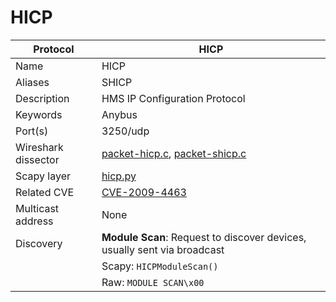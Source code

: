 # HICP

| Protocol | HICP |
|---|---|
| Name | HICP |
| Aliases | SHICP |
| Description | HMS IP Configuration Protocol |
| Keywords | Anybus |
| Port(s) | 3250/udp |
| Wireshark dissector | [packet-hicp.c](https://github.com/wireshark/wireshark/blob/master/epan/dissectors/packet-hicp.c), [packet-shicp.c](https://github.com/wireshark/wireshark/blob/master/epan/dissectors/packet-shicp.c) |
| Scapy layer | [hicp.py](https://github.com/secdev/scapy/blob/master/scapy/contrib/hicp.py) |
| Related CVE | [CVE-2009-4463](https://nvd.nist.gov/vuln/detail/CVE-2009-4463) |
| Multicast address | None |
| Discovery | **Module Scan**: Request to discover devices, usually sent via broadcast
| | Scapy: `HICPModuleScan()`
| | Raw: `MODULE SCAN\x00` |


